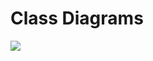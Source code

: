 # Class Diagrams

![](http://www.plantuml.com/plantuml/proxy?cache=no&src=https://raw.githubusercontent.com/opendemobank/diagrams/main/class/bank.iuml)
